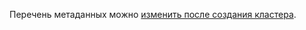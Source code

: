 Перечень метаданных можно [изменить после создания кластера](../../managed-kubernetes/operations/node-group/node-group-update.md#switch-node-connect-mode).
